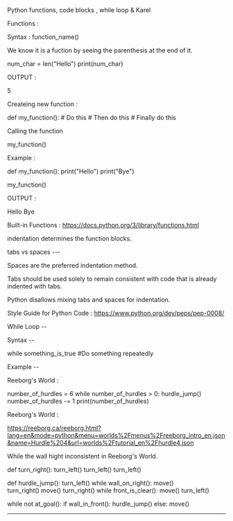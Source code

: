 Python functions, code blocks , while loop & Karel 

Functions :

Syntax : function_name()

We know it is a fuction by seeing the parenthesis at the end of it.

num_char = len("Hello")
print(num_char)

OUTPUT :

5

Createing new function :

def my_function():
	# Do this
	# Then do this
	# Finally do this 
	
Calling the function 

my_function()


Example :

def my_function():
  print("Hello")
  print("Bye")

my_function() 

OUTPUT :

Hello
Bye

Built-in Functions : https://docs.python.org/3/library/functions.html


indentation determines the function blocks.

tabs vs spaces ---

Spaces are the preferred indentation method.

Tabs should be used solely to remain consistent with code that is already indented with tabs.

Python disallows mixing tabs and spaces for indentation.

Style Guide for Python Code : https://www.python.org/dev/peps/pep-0008/


While Loop --

Syntax --

while something_is_true
    #Do something repeatedly
	
Example --

Reeborg's World :

number_of_hurdles = 6
while number_of_hurdles > 0:
    hurdle_jump()
    number_of_hurdles -= 1
    print(number_of_hurdles)
	
	
Reeborg's World :

https://reeborg.ca/reeborg.html?lang=en&mode=python&menu=worlds%2Fmenus%2Freeborg_intro_en.json&name=Hurdle%204&url=worlds%2Ftutorial_en%2Fhurdle4.json

While the wall hight inconsistent in Reeborg's World. 

def turn_right():
    turn_left()
    turn_left()
    turn_left()

def  hurdle_jump():
    turn_left()
    while wall_on_right():
        move()   
    turn_right()
    move()
    turn_right()
    while front_is_clear():
        move()
    turn_left()
    
    
while not at_goal():
    if wall_in_front():
        hurdle_jump()
    else:
        move()
		
		
---------------------------
       

